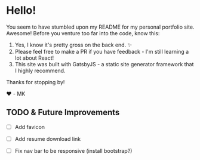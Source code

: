 # Hello!

You seem to have stumbled upon my README for my personal portfolio site. Awesome! Before you venture too far into the code, know this:
1. Yes, I know it's pretty gross on the back end. ✨
2. Please feel free to make a PR if you have feedback - I'm still learning a lot about React! 
3. This site was built with GatsbyJS - a static site generator framework that I highly recommend.

Thanks for stopping by! 

❤️ - MK

## TODO & Future Improvements 
- [ ] Add favicon
- [ ] Add resume download link
- [ ] Fix nav bar to be responsive (install bootstrap?)


